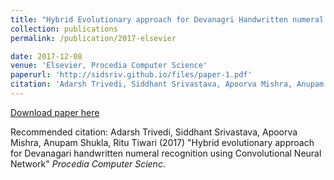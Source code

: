 ```yaml
---
title: "Hybrid Evolutionary approach for Devanagri Handwritten numeral recognition using Convolutional Neural Network"
collection: publications
permalink: /publication/2017-elsevier

date: 2017-12-08
venue: 'Elsevier, Procedia Computer Science'
paperurl: 'http://sidsriv.github.io/files/paper-1.pdf'
citation: 'Adarsh Trivedi, Siddhant Srivastava, Apoorva Mishra, Anupam Shukla, Ritu Tiwari,&quot;Hybrid evolutionary approach for Devanagari handwritten numeral recognition using Convolutional Neural Network,.&quot; <i>Procedia Computer Science</i>. 1(1).'
---
```


[Download paper here](http://sidsriv.github.io/files/paper1.pdf)

Recommended citation: Adarsh Trivedi, Siddhant Srivastava, Apoorva Mishra, Anupam Shukla, Ritu Tiwari (2017) "Hybrid evolutionary approach for Devanagari handwritten numeral recognition using Convolutional Neural Network" <i>Procedia Computer Scienc</i>.

